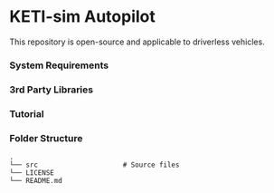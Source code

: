 # KETI-sim Autopilot

This repository is open-source and applicable to driverless vehicles.

### System Requirements

### 3rd Party Libraries

### Tutorial

### Folder Structure

    .
    └── src                     # Source files
    └── LICENSE
    └── README.md
